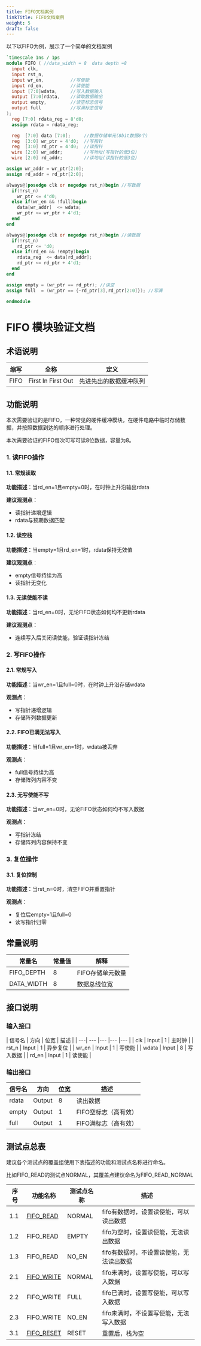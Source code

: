```yaml
---
title: FIFO文档案例
linkTitle: FIFO文档案例
weight: 5
draft: false
---
```


以下以FIFO为例，展示了一个简单的文档案例

```verilog
`timescale 1ns / 1ps
module FIFO ( //data_width = 8  data depth =8
  input clk,
  input rst_n,
  input wr_en,          //写使能
  input rd_en,          //读使能
  input [7:0]wdata,     //写入数据输入
  output [7:0]rdata,    //读取数据输出
  output empty,         //读空标志信号
  output full           //写满标志信号
);
  reg [7:0] rdata_reg = 8'd0;
  assign rdata = rdata_reg;

  reg  [7:0] data [7:0];     //数据存储单元(8bit数据8个)
  reg  [3:0] wr_ptr = 4'd0;  //写指针
  reg  [3:0] rd_ptr = 4'd0;  //读指针
  wire [2:0] wr_addr;        //写地址(写指针的低3位)
  wire [2:0] rd_addr;        //读地址(读指针的低3位)

assign wr_addr = wr_ptr[2:0];
assign rd_addr = rd_ptr[2:0];

always@(posedge clk or negedge rst_n)begin //写数据
  if(!rst_n) 
    wr_ptr <= 4'd0;
  else if(wr_en && !full)begin
    data[wr_addr]  <= wdata;
    wr_ptr <= wr_ptr + 4'd1;
  end
end

always@(posedge clk or negedge rst_n)begin //读数据
  if(!rst_n)
    rd_ptr <= 'd0;
  else if(rd_en && !empty)begin
    rdata_reg  <= data[rd_addr];
    rd_ptr <= rd_ptr + 4'd1;
  end
end

assign empty = (wr_ptr == rd_ptr); //读空
assign full  = (wr_ptr == {~rd_ptr[3],rd_ptr[2:0]}); //写满

endmodule

```

# FIFO 模块验证文档

## 术语说明

| 缩写	| 全称 | 定义 |
| -- | ----- | ---|
| FIFO | First In First Out | 先进先出的数据缓冲队列 |

## 功能说明

本次需要验证的是FIFO，一种常见的硬件缓冲模块，在硬件电路中临时存储数据，并按照数据到达的顺序进行处理。

本次需要验证的FIFO每次可写可读8位数据，容量为8。

### 1. 读FIFO操作

#### 1.1. 常规读取

**功能描述**：当rd_en=1且empty=0时，在时钟上升沿输出rdata

**建议观测点**：
- 读指针递增逻辑
- rdata与预期数据匹配

#### 1.2. 读空栈

**功能描述**：当empty=1且rd_en=1时，rdata保持无效值

**建议观测点**：
- empty信号持续为高
- 读指针无变化

#### 1.3. 无读使能不读

**功能描述**：当rd_en=0时，无论FIFO状态如何均不更新rdata

**建议观测点**：
- 连续写入后关闭读使能，验证读指针冻结

### 2. 写FIFO操作

#### 2.1. 常规写入

**功能描述**：当wr_en=1且full=0时，在时钟上升沿存储wdata

**观测点**：
- 写指针递增逻辑
- 存储阵列数据更新

#### 2.2. FIFO已满无法写入

**功能描述**：当full=1且wr_en=1时，wdata被丢弃

**观测点**：
- full信号持续为高
- 存储阵列内容不变

#### 2.3. 无写使能不写

**功能描述**：当wr_en=0时，无论FIFO状态如何均不写入数据

**观测点**：
- 写指针冻结
- 存储阵列内容保持不变

### 3. 复位操作

#### 3.1. 复位控制

**功能描述**：当rst_n=0时，清空FIFO并重置指针

**观测点**：
- 复位后empty=1且full=0
- 读写指针归零

## 常量说明
| 常量名 | 常量值 | 解释 |
| ---- | ----| -------|
| FIFO_DEPTH | 8 | FIFO存储单元数量|
| DATA_WIDTH | 8 |数据总线位宽 |

## 接口说明

### 输入接口
| 信号名 | 方向 | 位宽 | 描述 | 
| ---| --- |--- |--- |--- |
| clk | Input | 1 | 主时钟 | 
| rst_n | Input	| 1	| 异步复位 | 
| wr_en	| Input	| 1 | 写使能 | 
| wdata	| Input	| 8	| 写入数据 | 
| rd_en | Input | 1	| 读使能 | 
### 输出接口

| 信号名 | 方向 | 位宽 | 描述 |
| --- | --- |--- | --- | 
| rdata | Output | 8 | 读出数据 |
| empty | Output | 1 | FIFO空标志（高有效）|
| full | Output |	1 |	FIFO满标志（高有效）|

## 测试点总表

建议各个测试点的覆盖组使用下表描述的功能和测试点名称进行命名。

比如FIFO\_READ的测试点NORMAL，其覆盖点建议命名为FIFO\_READ\_NORMAL

<mrs-testpoints>

|序号|功能名称|测试点名称|描述|
|--|---|---| --- |
|1\.1|[FIFO\_READ](#1-读fifo操作)| NORMAL |fifo有数据时，设置读使能，可以读出数据|
|1\.2|FIFO\_READ| EMPTY |fifo为空时，设置读使能，无法读出数据|
|1\.3|FIFO\_READ| NO\_EN  |fifo有数据时，不设置读使能，无法读出数据|
|2\.1|[FIFO\_WRITE](#2-写fifo操作)| NORMAL  |fifo未满时，设置写使能，可以写入数据|
|2\.2|FIFO\_WRITE| FULL   |fifo已满时，设置写使能，可以写入数据|
|2\.3|FIFO\_WRITE| NO_EN   |fifo未满时，不设置写使能，无法写入数据|
|3\.1|[FIFO\_RESET](#3-复位操作)| RESET  |重置后，栈为空|

</mrs-testpoints>

